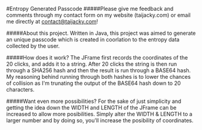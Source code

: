 #Entropy Generated Passcode
#####Please give me feedback and comments through my contact form on my website (taijacky.com) or email me directly at contact@taijacky.com!

#####About this project.
Written in Java, this project was aimed to generate an unique passcode which is created in coorlation to the entropy data collected by the user.

#####How does it work?
The JFrame first records the coordinates of the 20 clicks, and adds it to a string. After 20 clicks the string is then run through a SHA256 hash and then the result is run through a BASE64 hash. My reasoning behind running through both hashes is to lower the chances of collision as I'm trunating the output of the BASE64 hash down to 20 characters.

#####Want even more possibilities?
For the sake of just simplicity and getting the idea down the WIDTH and LENGTH of the JFrame can be increased to allow more posibilities. Simply alter the WIDTH & LENGTH to a larger number and by doing so, you'll increase the posibility of coordinates.
